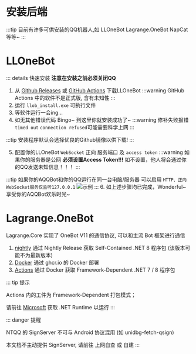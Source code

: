 # 安装后端

:::tip
目前有许多可供安装的QQ机器人,如 LLOneBot Lagrange.OneBot NapCat 等等~
:::
# LLOneBot
::: details 快速安装 **注意在安装之前必须关闭QQ**
1. 从 [Github Releases](https://modrinth.com/plugin/aqqbot) 或 [GitHub Actions](https://github.com/super1207/install_llob/actions) 下载LLOneBot
:::warning
GitHub Actions 中的软件不是正式版, 含有未知性
:::
2. 运行 `llob_install.exe` 可执行文件
3. 等软件运行一会ing...
4. 如无其他错误代码 Bingo~ 到这里你就安装成功了~
:::warning
修补失败报错 ```timed out``` ```connection refused```可能需要科学上网
:::

:::tip
安装程序默认会选择优良的Github镜像以供下载!
:::

5. 配置你的LLOneBot ```WebSocket``` 正向 服务端口 及 ```access token```
:::warning
如果你的服务器是公网
**必须设置Access Token!!!**
如不设置，他人将会通过你的QQ发送未知信息！！！
:::

:::tip
如果你的AQQBot和你的QQ运行在同一台电脑/服务器
可以启用
```HTTP、正向WebSocket服务仅监听127.0.0.1```
![示例](/../assets/img/only-listen-self.png "仅监听127.0.0.1")
:::
6. 如上述步骤均已完成，Wonderful~ 享受你的AQQBot欢乐时光~
# Lagrange.OneBot


Lagrange.Core 实现了 OneBot V11 的通信协议, 可以和主流 Bot 框架进行通信

1. [nightly](https://github.com/LagrangeDev/Lagrange.Core/releases/tag/nightly) 通过 Nightly Release 获取 Self-Contained .NET 8 程序包 (该版本可能不为最新版本)
2. [Docker](https://github.com/LagrangeDev/Lagrange.Core/pkgs/container/lagrange.onebot) 通过 ghcr.io 的 Docker 部署
3. [Actions](https://github.com/LagrangeDev/Lagrange.Core/actions) 通过 Docker 获取 Framework-Dependent .NET 7 / 8 程序包

::: tip 提示

Actions 内的工件为 Framework-Dependent 打包模式；

请前往 [Microsoft](https://dotnet.microsoft.com/zh-cn/download) 获取 .NET Runtime 以运行
:::

::: danger 提醒

NTQQ 的 SignServer 不可与 Android 协议混用 (如 unidbg-fetch-qsign)

本文档不主动提供 SignServer, 请前往 上网自查 或 自建
:::
